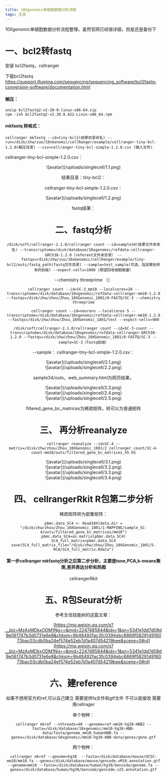 ```yaml
---
title: 10Xgenomic单细胞数据分析流程
tags: 生信
---
```


10Xgenomic单细胞数据分析流程整理，虽然官网已经很详细，但是还是备份下



<!--more--> 
# 一、bcl2转fastq

安装 bcl2fastq，cellranger

下载bcl2fastq https://support.illumina.com/sequencing/sequencing_software/bcl2fastq-conversion-software/documentation.html

#### 解压：
```
unzip bcl2fastq2-v2-20-0-linux-x86-64.zip
rpm -ivh bcl2fastq2-v2.20.0.422-Linux-x86_64.rpm
```
####  mkfastq 转格式：
```
cellranger mkfastq --id=tiny-bcl2(结果目录命名) --run=/disk/zhw/zuo/10xGenomic/cellRanger/example/cellranger-tiny-bcl-1.2.0(解压目录) --csv=cellranger-tiny-bcl-simple-1.2.0.csv (输入文件)
```

cellranger-tiny-bcl-simple-1.2.0.csv：
<div align=center>![avatar](/uploads/singlecell/1.1.png)

结果目录：tiny-bcl2：

cellranger-tiny-bcl-simple-1.2.0.csv：
<div align=center>![avatar](/uploads/singlecell/1.2.png)


fastq结果：


# 二、fastq分析

```
/disk/soft/cellranger-2.1.0/cellranger count --id=sample34(结果文件夹命名) --transcriptome=/disk/database/10xgenomic/refdata-cellranger-GRCh38-1.2.0（referent文件夹目录） --fastqs=/disk/zhw/zuo/10xGenomic/cellRanger/example/tiny-bcl2/outs/fastq_path(fastq文件目录) --sample=test_sample(可选，指定哪些样本的前缀) --expect-cells=1000 (期望回收细胞数量）
```
--chemistry threeprime （）


```
cellranger count --id=SC-3_mm10 --localcores=20 --transcriptome=/disk/database/10xgenomic/refdata-cellranger-mm10-1.2.0 --fastqs=/disk/zhw/zhou/Zhou_10XGenomic_1801/0-FASTQ/SC-3 --chemistry threeprime
```
```
cellranger count --id=neurons --localcores 5 --transcriptome=/disk/database/10xgenomic/refdata-cellranger-mm10-1.2.0 --fastqs=/disk/zhw/zhou/Zhou_10XGenomic_1801/test --expect-cells=900
```

```
/disk/soft/cellranger-2.1.0/cellranger count --id=SC-3-count --transcriptome=/disk/database/10xgenomic/refdata-cellranger-GRCh38-1.2.0 --fastqs=/disk/zhw/zhou/Zhou_10XGenomic_1801/0-FASTQ/SC-3 --sample=SC-3（fastq前缀）
```

--sample：
cellranger-tiny-bcl-simple-1.2.0.csv：
<div align=center>![avatar](/uploads/singlecell/2.1.png)
<div align=center>![avatar](/uploads/singlecell/2.2.png)

sample34/outs，web_summary.html为网页结果。
<div align=center>![avatar](/uploads/singlecell/2.3.png)

<div align=center>![avatar](/uploads/singlecell/2.4.png)

<div align=center>![avatar](/uploads/singlecell/2.5.png)





filtered_gene_bc_matrices为稀疏矩阵，转可以为普通矩阵

# 三、 再分析reanalyze
```
cellranger reanalyze --id=SC-4 --matrix=/disk/zhw/zhou/Zhou_10XGenomic_1801/2_cellranger_count/SC-4-count-mm10/outs/filtered_gene_bc_matrices_h5.h5
```
<div align=center>![avatar](/uploads/singlecell/3.1.png)

<div align=center>![avatar](/uploads/singlecell/3.2.png)

<div align=center>![avatar](/uploads/singlecell/3.3.png)

<div align=center>![avatar](/uploads/singlecell/3.4.png)

# 四、 cellrangerRkit R包第二步分析


稀疏矩阵转为密集矩阵：
````
pbmc.data_SC4 <- Read10X(data.dir = "/disk/zhw/zhou/Zhou_10XGenomic_1801/1-MAPPING/sample_SC-4/outs/filtered_gene_bc_matrices/mm10")
pbmc.data_SC4=as.matrix(pbmc.data_SC4)
SC4_full_matrix=pbmc.data_SC4
save(SC4_full_matrix,file="/disk/zhw/zhou/Zhou_10XGenomic_1801/5-RCA/SC4_full_matrix.Rdata")
````


#### 第一步cellranger mkfastq分析之后第二步分析，主要是tsne,PCA,k-means聚类,差异表达分析和热图

cellrangerRkit



# 五、R包Seurat分析

参考生信技能树的这篇文章：

[https://mp.weixin.qq.com/s?__biz=MzAxMDkxODM1Ng==&mid=2247485844&idx=1&sn=5341e1dd7d08d9e061747b3d0731e6e8&chksm=9b48492fac3fc0394ebc6869f582914916073bac03cdb0ba24ef574e52eb7d1a407d54219bee&scene=0#rd](https://mp.weixin.qq.com/s?__biz=MzAxMDkxODM1Ng==&mid=2247485844&idx=1&sn=5341e1dd7d08d9e061747b3d0731e6e8&chksm=9b48492fac3fc0394ebc6869f582914916073bac03cdb0ba24ef574e52eb7d1a407d54219bee&scene=0#rd)

# 六、建reference

如果不想用官方的ref,可以自己建立
需要提供fa文件和gtf文件
不可以直接改
需要用cellrager

单个物种：
```
cellranger mkref --nthreads=40 --genome=ref-mm10-hg38-HBB2 --fasta=/disk/database/10xgenomic/mm10-hg38-HBB-data/fasta/genome_mm10_humanHBB.fa --genes=/disk/database/10xgenomic/mm10-hg38-HBB-data/genes/gene.gtf
```
两个物种：
```
cellranger mkref --genome=hg38  --fasta=/disk/database/mouse/UCSC-mm10/mm10.fa --genes=/disk/database/mouse/gencode.vM10.annotation.gtf  --genome=mm10 --fasta=/disk/database/human/hg38/Gencode/genome.fa --genes=/disk/database/human/hg38/Gencode/gencode.v25.annotation.gtf
```

